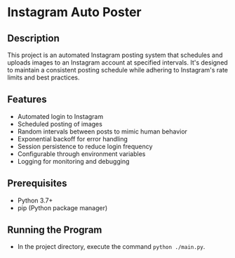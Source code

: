 # Instagram Auto Poster

## Description
This project is an automated Instagram posting system that schedules and uploads images to an Instagram account at specified intervals. It's designed to maintain a consistent posting schedule while adhering to Instagram's rate limits and best practices.

## Features
- Automated login to Instagram
- Scheduled posting of images
- Random intervals between posts to mimic human behavior
- Exponential backoff for error handling
- Session persistence to reduce login frequency
- Configurable through environment variables
- Logging for monitoring and debugging

## Prerequisites
- Python 3.7+
- pip (Python package manager)

## Running the Program
- In the project directory, execute the command `python ./main.py`.